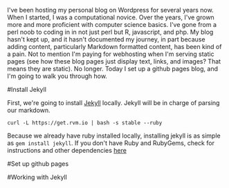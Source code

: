 

I've been hosting my personal blog on Wordpress for several years now.  When I started, I was a computational novice.  Over the years, I've grown more and more proficient with computer science basics.  I've gone from a perl noob to coding in in not just perl but R, javascript, and php. My blog hasn't kept up, and it hasn't documented my journey, in part because adding content, particularly Markdown formatted content, has been kind of a pain.  Not to mention I'm paying for webhosting when I'm serving static pages (see how these blog pages just display text, links, and images?  That means they are static).
No longer.
Today I set up a github pages blog, and I'm going to walk you through how.

#Install Jekyll

First, we're going to install [Jekyll](http://jekyllbootstrap.com/lessons/jekyll-introduction.html) locally.  Jekyll will be in charge of parsing our markdown.


`curl -L https://get.rvm.io | bash -s stable --ruby`


Because we already have ruby installed locally, installing jekyll is as simple as `gem install jekyll`.  If you don't have Ruby and RubyGems, check for instructions and other dependencies [here](http://jekyllrb.com/docs/installation/)  


#Set up github pages


#Working with Jekyll
